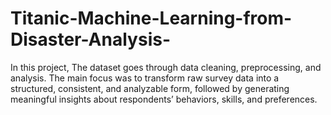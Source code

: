 # Titanic-Machine-Learning-from-Disaster-Analysis-
In this project, The dataset goes through data cleaning, preprocessing, and analysis. The main focus was to transform raw survey data into a structured, consistent, and analyzable form, followed by generating meaningful insights about respondents’ behaviors, skills, and preferences.
